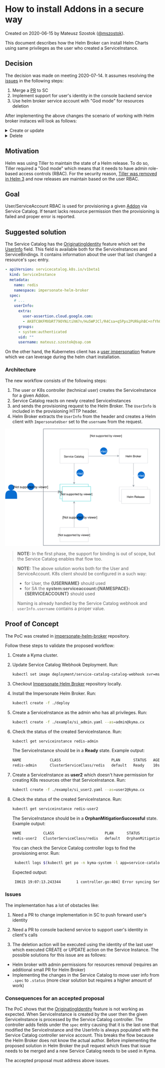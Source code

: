 # How to install Addons in a secure way 

Created on 2020-06-15 by Mateusz Szostok ([@mszostok](https://github.com/mszostok)).

This document describes how the Helm Broker can install Helm Charts using same privileges as the user who created a ServiceInstance.

## Decision

The decision was made on meeting 2020-07-14. It assumes resolving the [issues](#issues) in the following steps:

1. Merge a [PR](https://github.com/kubernetes-sigs/service-catalog/pull/2822) to SC
2. Implement support for user's identity in the console backend service
3. Use helm broker service account with "God mode" for resources deletion

After implementing the above changes the scenario of working with Helm broker instaces will look as follows:

<div tabs>

  <details>
  <summary>
  Create or update
  </summary>
  <p align="center">
   <img alt="arch" src="./impersonate-create.svg"/>
  </p>
  </details>
  
  <details>
  <summary>
  Delete
  </summary>
  <p align="center">
   <img alt="arch" src="./impersonate-remove.svg"/>
  </p>
  </details>
    
</div>

## Motivation

Helm was using Tiller to maintain the state of a Helm release. To do so, Tiller required a "God mode" which means that it needs to have admin role-based access controls (RBAC). For the security reason, [Tiller was removed in Helm 3](https://helm.sh/docs/faq/#removal-of-tiller) and now releases are maintain based on the user RBAC.

## Goal

User/ServiceAccount RBAC is used for provisioning a given [Addon](https://github.com/kyma-project/addons) via Service Catalog. If tenant lacks resource permission then the provisioning is failed and proper error is reported.
  
## Suggested solution

The Service Catalog has the [OriginatingIdentity](https://github.com/kubernetes-sigs/service-catalog/blob/b6afbc9fec94e7b0d350f22e736d0484d181b351/pkg/features/features.go#L31-L37) feature which set the [UserInfo](https://github.com/kubernetes-sigs/service-catalog/blob/5068f67d9616bab9e21dae8a161578a034a0803a/pkg/apis/servicecatalog/v1beta1/types.go#L748-L754) field. This field is available both for the ServiceInstances and ServiceBindings. It contains information about the user that last changed a resource's `spec` entry.

```yaml
- apiVersion: servicecatalog.k8s.io/v1beta1
  kind: ServiceInstance
  metadata:
    name: redis
    namespace: impersonate-helm-broker
  spec:
    # ...
    userInfo:
      extra:
        user-assertion.cloud.google.com:
        - AK8TC8KFMXbRT79OYNitihN7n/Hu5WPJCl/R4Csa+q5Pps2PURkphBC+nfYhQ6//1Tk2GCz4rfLTSlLuav8gDTdwq/mWjpjUVrtTA4vhcuxJyPfo27VUkCFhYZ94X7UBgp35TdtPI+SPX8POwWM0JnJzR29wQ7aKdNitWnuS6GAkNxxHeKc6MWzuqppfs526DyfV6w+bEbwbnqDoAO0VuRfhEOUL1eOqpgCW01SF5qf8
      groups:
      - system:authenticated
      uid: ""
      username: mateusz.szostok@sap.com
```

On the other hand, the Kubernetes client has a [user impersonation](https://kubernetes.io/docs/reference/access-authn-authz/authentication/#user-impersonation) feature which we can leverage during the helm chart installation.

### Architecture 

The new workflow consists of the following steps:

1. The user or K8s controller (technical user) creates the ServiceInstance for a given Addon.
2. Service Catalog reacts on newly created ServiceInstances 
3. and sends the provisioning request to the Helm Broker. The `UserInfo` is included in the provisioning HTTP header. 
4. Helm Broker extracts the `UserInfo` from the header and creates a Helm client with `ImpersonateUser` set to the `username` from the request. 

<p align="center">
 <img alt="arch" src="./impersonate.svg"/>
</p>

> **NOTE:** In the first phase, the support for binding is out of scope, but the Service Catalog enables that flow too.

> **NOTE:** The above solution works both for the User and ServiceAccount. K8s client should be configured in a such way: 
> - for User, the **{USERNAME}** should used
> - for SA the **system:serviceaccount:{NAMESPACE}:{SERVICEACCOUNT}** should used
>
> Naming is already handled by the Service Catalog webhook and `userInfo.username` contains a proper value.

## Proof of Concept

The PoC was created in [impersonate-helm-broker](https://github.com/mszostok/impersonate-helm-broker) repository.

Follow these steps to validate the proposed workflow: 

1. Create a Kyma cluster.
2. Update Service Catalog Webhook Deployment. Run:
    ```bash
   kubectl set image deployment/service-catalog-catalog-webhook svr=mszostok/service-catalog-amd64:fixed-userinfo
    ```
3. Checkout [Impersonate Helm Broker](https://github.com/mszostok/impersonate-helm-broker) repository locally.
4. Install the Impersonate Helm Broker. Run:
    ```bash
    kubectl create -f ./deploy
    ```
5. Create a ServiceInstance as the admin who has all privileges. Run: 
    ```bash
   kubectl create -f ./example/si_admin.yaml --as=admin@kyma.cx
    ```
6. Check the status of the created ServiceInstance. Run:
    ```bash
    kubectl get serviceinstance redis-admin
    ```   
   The ServiceInstance should be in a **Ready** state. Example output:
   ```bash
   NAME             CLASS                       PLAN      STATUS   AGE
   redis-admin      ClusterServiceClass/redis   default   Ready    10s
   ```

7. Create a ServiceInstance as **user2** which doesn't have permission for creating K8s resources other that ServiceInstance. Run: 
    ```bash
   kubectl create -f ./example/si_user2.yaml --as=user2@kyma.cx
    ```
8. Check the status of the created ServiceInstance. Run:
    ```bash
    kubectl get serviceinstance redis-user2
    ```   
   The ServiceInstance should be in a **OrphanMitigationSuccessful** state. Example output:
   ```bash
   NAME          CLASS                       PLAN      STATUS                       AGE
   redis-user2   ClusterServiceClass/redis   default   OrphanMitigationSuccessful   13m
   ```

   You can check the Service Catalog controller logs to find the provisioning error. Run:
   ```bash
    kubectl logs $(kubectl get po -n kyma-system -l app=service-catalog-catalog-controller-manager --no-headers -ocustom-columns=name:.metadata.name) -n kyma-system -c controller-manager | grep "Error syncing ServiceInstance impersonate-helm-broker/redis-user2"
    ```
   Expected output: 
   ```bash
    I0615 19:07:13.243344       1 controller.go:404] Error syncing ServiceInstance impersonate-helm-broker/redis-user2 (retry: 0/15): Error provisioning ServiceInstance of ClusterServiceClass (K8S: "123-123-123-123-123-123" ExternalName: "redis") at ClusterServiceBroker "impersonate-helm-broker": Status: 500; ErrorMessage: <nil>; Description: namespaces is forbidden: User "user2@kyma.cx" cannot create resource "namespaces" in API group "" at the cluster scope; ResponseError: <nil>
   ```

### Issues

The implementation has a lot of obstacles like:

1. Need a PR to change implementation in SC to push forward user's identity

2. Need a PR to console backend service to support user's identity in client's calls

3. The deletion action will be executed using the identity of the last user which executed CREATE or UPDATE action on the Service Instance.
The possible solutions for this issue are as follows:

- Helm broker with admin permissions for resources removal (requires an additional small PR for Helm Broker)
- Implementing the changes in the Service Catalog to move user info from `.spec` to `.status` (more clear solution but requires a higher amount of work)

### Consequences for an accepted proposal

The PoC shows that the [OriginatingIdentity](https://github.com/kubernetes-sigs/service-catalog/blob/b6afbc9fec94e7b0d350f22e736d0484d181b351/pkg/features/features.go#L31-L37) feature is not working as expected. When ServiceInstance is created by the user then the given ServiceInstance is processed by the Service Catalog controller. The controller adds fields under the `spec` entry causing that it is the last one that modified the ServiceInstance and the UserInfo is always populated with the Service Catalog controller service account. This breaks the flow because the Helm Broker does not know the actual author. Before implementing the proposed solution in Helm Broker the pull request which fixes that issue needs to be merged and a new Service Catalog needs to be used in Kyma.

The accepted proposal must address above issues.
